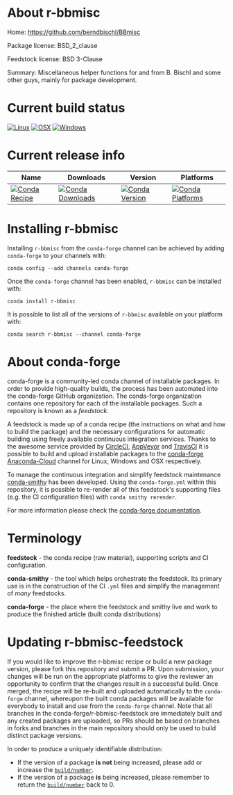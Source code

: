 About r-bbmisc
==============

Home: https://github.com/berndbischl/BBmisc

Package license: BSD_2_clause

Feedstock license: BSD 3-Clause

Summary: Miscellaneous helper functions for and from B. Bischl and some other guys, mainly for package development.



Current build status
====================

[![Linux](https://img.shields.io/circleci/project/github/conda-forge/r-bbmisc-feedstock/master.svg?label=Linux)](https://circleci.com/gh/conda-forge/r-bbmisc-feedstock)
[![OSX](https://img.shields.io/travis/conda-forge/r-bbmisc-feedstock/master.svg?label=macOS)](https://travis-ci.org/conda-forge/r-bbmisc-feedstock)
[![Windows](https://img.shields.io/appveyor/ci/conda-forge/r-bbmisc-feedstock/master.svg?label=Windows)](https://ci.appveyor.com/project/conda-forge/r-bbmisc-feedstock/branch/master)

Current release info
====================

| Name | Downloads | Version | Platforms |
| --- | --- | --- | --- |
| [![Conda Recipe](https://img.shields.io/badge/recipe-r--bbmisc-green.svg)](https://anaconda.org/conda-forge/r-bbmisc) | [![Conda Downloads](https://img.shields.io/conda/dn/conda-forge/r-bbmisc.svg)](https://anaconda.org/conda-forge/r-bbmisc) | [![Conda Version](https://img.shields.io/conda/vn/conda-forge/r-bbmisc.svg)](https://anaconda.org/conda-forge/r-bbmisc) | [![Conda Platforms](https://img.shields.io/conda/pn/conda-forge/r-bbmisc.svg)](https://anaconda.org/conda-forge/r-bbmisc) |

Installing r-bbmisc
===================

Installing `r-bbmisc` from the `conda-forge` channel can be achieved by adding `conda-forge` to your channels with:

```
conda config --add channels conda-forge
```

Once the `conda-forge` channel has been enabled, `r-bbmisc` can be installed with:

```
conda install r-bbmisc
```

It is possible to list all of the versions of `r-bbmisc` available on your platform with:

```
conda search r-bbmisc --channel conda-forge
```


About conda-forge
=================

conda-forge is a community-led conda channel of installable packages.
In order to provide high-quality builds, the process has been automated into the
conda-forge GitHub organization. The conda-forge organization contains one repository
for each of the installable packages. Such a repository is known as a *feedstock*.

A feedstock is made up of a conda recipe (the instructions on what and how to build
the package) and the necessary configurations for automatic building using freely
available continuous integration services. Thanks to the awesome service provided by
[CircleCI](https://circleci.com/), [AppVeyor](https://www.appveyor.com/)
and [TravisCI](https://travis-ci.org/) it is possible to build and upload installable
packages to the [conda-forge](https://anaconda.org/conda-forge)
[Anaconda-Cloud](https://anaconda.org/) channel for Linux, Windows and OSX respectively.

To manage the continuous integration and simplify feedstock maintenance
[conda-smithy](https://github.com/conda-forge/conda-smithy) has been developed.
Using the ``conda-forge.yml`` within this repository, it is possible to re-render all of
this feedstock's supporting files (e.g. the CI configuration files) with ``conda smithy rerender``.

For more information please check the [conda-forge documentation](https://conda-forge.org/docs/).

Terminology
===========

**feedstock** - the conda recipe (raw material), supporting scripts and CI configuration.

**conda-smithy** - the tool which helps orchestrate the feedstock.
                   Its primary use is in the construction of the CI ``.yml`` files
                   and simplify the management of *many* feedstocks.

**conda-forge** - the place where the feedstock and smithy live and work to
                  produce the finished article (built conda distributions)


Updating r-bbmisc-feedstock
===========================

If you would like to improve the r-bbmisc recipe or build a new
package version, please fork this repository and submit a PR. Upon submission,
your changes will be run on the appropriate platforms to give the reviewer an
opportunity to confirm that the changes result in a successful build. Once
merged, the recipe will be re-built and uploaded automatically to the
`conda-forge` channel, whereupon the built conda packages will be available for
everybody to install and use from the `conda-forge` channel.
Note that all branches in the conda-forge/r-bbmisc-feedstock are
immediately built and any created packages are uploaded, so PRs should be based
on branches in forks and branches in the main repository should only be used to
build distinct package versions.

In order to produce a uniquely identifiable distribution:
 * If the version of a package **is not** being increased, please add or increase
   the [``build/number``](https://conda.io/docs/user-guide/tasks/build-packages/define-metadata.html#build-number-and-string).
 * If the version of a package **is** being increased, please remember to return
   the [``build/number``](https://conda.io/docs/user-guide/tasks/build-packages/define-metadata.html#build-number-and-string)
   back to 0.
